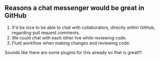 ## Reasons a chat messenger would be great in GitHub

1. It'd be nice to be able to chat with collaborators, directly within GitHub, regarding pull request comments.
2. We could chat with each other live while reviewing code.
3. Fluid workflow when making changes and reviewing code.

Sounds like there are some plugins for this already so that is great!!!